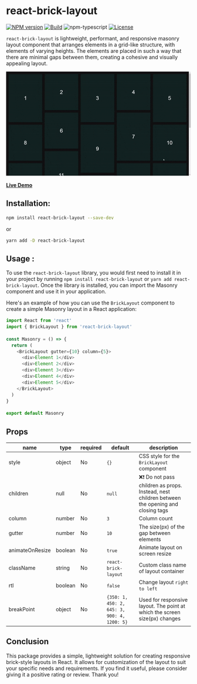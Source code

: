 # react-brick-layout

[![NPM version][npm-image]][npm-url]
[![Build][github-build]][github-build-url]
![npm-typescript]
[![License][github-license]][github-license-url]

`react-brick-layout` is lightweight, performant, and responsive masonry layout component that arranges elements in a grid-like structure, with elements of varying heights. The elements are placed in such a way that there are minimal gaps between them, creating a cohesive and visually appealing layout.

<img src="./img.gif" alt="Brick demo">

[**Live Demo**](https://joshnwosu.github.io/react-brick-layout/)

## Installation:

```bash
npm install react-brick-layout --save-dev
```

or

```bash
yarn add -D react-brick-layout
```

## Usage :

To use the `react-brick-layout` library, you would first need to install it in your project by running `npm install react-brick-layout` or `yarn add react-brick-layout`. Once the library is installed, you can import the Masonry component and use it in your application.

Here's an example of how you can use the `BrickLayout` component to create a simple Masonry layout in a React application:

```js
import React from 'react'
import { BrickLayout } from 'react-brick-layout'

const Masonry = () => {
  return (
    <BrickLayout gutter={10} column={5}>
      <div>Element 1</div>
      <div>Element 2</div>
      <div>Element 3</div>
      <div>Element 4</div>
      <div>Element 5</div>
    </BrickLayout>
  )
}

export default Masonry
```

## Props

| name            | type    | required | default                                     | description                                                                                     |
| --------------- | ------- | -------- | ------------------------------------------- | ----------------------------------------------------------------------------------------------- |
| style           | object  | No       | `{}`                                        | CSS style for the `BrickLayout` component                                                       |
| children        | null    | No       | `null`                                      | ❌❗ Do not pass children as props. Instead, nest children between the opening and closing tags |
| column          | number  | No       | `3`                                         | Column count                                                                                    |
| gutter          | number  | No       | `10`                                        | The size(px) of the gap between elements                                                        |
| animateOnResize | boolean | No       | `true`                                      | Animate layout on screen resize                                                                 |
| className       | string  | No       | `react-brick-layout`                        | Custom class name of layout container                                                           |
| rtl             | boolean | No       | `false`                                     | Change layout `right to left`                                                                   |
| breakPoint      | object  | No       | `{350: 1, 450: 2, 645: 3, 900: 4, 1200: 5}` | Used for responsive layout. The point at which the screen size(px) changes                      |

[npm-url]: https://www.npmjs.com/package/my-react-typescript-package
[npm-image]: https://img.shields.io/npm/v/my-react-typescript-package
[github-license]: https://img.shields.io/github/license/gapon2401/my-react-typescript-package
[github-license-url]: https://github.com/gapon2401/my-react-typescript-package/blob/master/LICENSE
[github-build]: https://github.com/gapon2401/my-react-typescript-package/actions/workflows/publish.yml/badge.svg
[github-build-url]: https://github.com/gapon2401/my-react-typescript-package/actions/workflows/publish.yml
[npm-typescript]: https://img.shields.io/npm/types/my-react-typescript-package

## Conclusion

This package provides a simple, lightweight solution for creating responsive brick-style layouts in React. It allows for customization of the layout to suit your specific needs and requirements. If you find it useful, please consider giving it a positive rating or review. Thank you!
